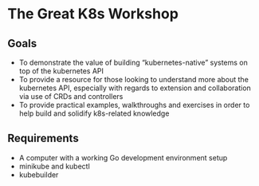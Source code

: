 # The Great K8s Workshop

## Goals

* To demonstrate the value of building “kubernetes-native” systems on top of the kubernetes API
* To provide a resource for those looking to understand more about the kubernetes API, especially with regards to extension and collaboration via use of CRDs and controllers
* To provide practical examples, walkthroughs and exercises in order to help build and solidify k8s-related knowledge

## Requirements

* A computer with a working Go development environment setup
* minikube and kubectl
* kubebuilder

